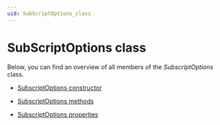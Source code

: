 ```yaml
---
uid: SubScriptOptions_class
---
```


# SubScriptOptions class

Below, you can find an overview of all members of the *SubscriptOptions* class.

- [SubscriptOptions constructor](xref:SubscriptOptions_constructor)

- [SubscriptOptions methods](xref:SubscriptOptions_methods)

- [SubscriptOptions properties](xref:SubscriptOptions_properties)
